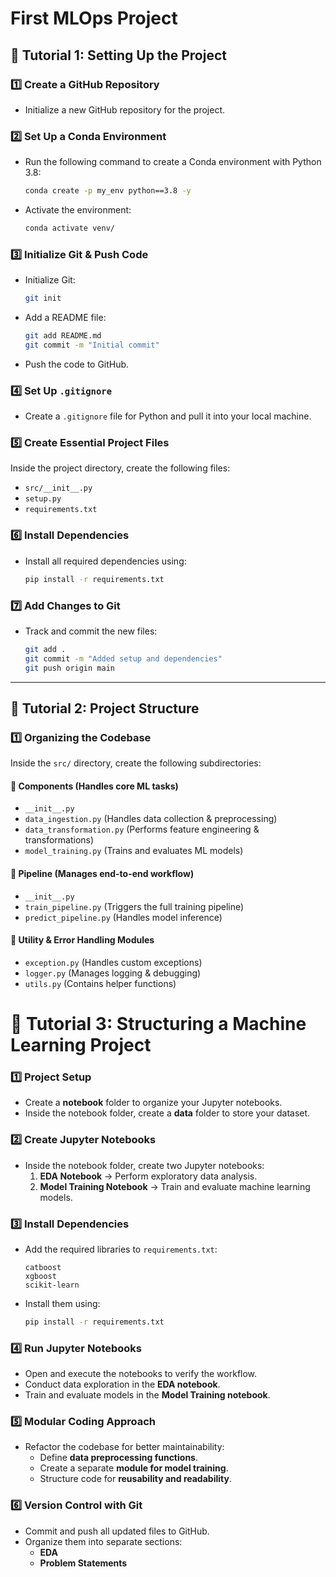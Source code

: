 # **First MLOps Project**  

## **📌 Tutorial 1: Setting Up the Project**  

### **1️⃣ Create a GitHub Repository**  
- Initialize a new GitHub repository for the project.  

### **2️⃣ Set Up a Conda Environment**  
- Run the following command to create a Conda environment with Python 3.8:  
  ```bash
  conda create -p my_env python==3.8 -y
  ```
- Activate the environment:  
  ```bash
  conda activate venv/
  ```

### **3️⃣ Initialize Git & Push Code**  
- Initialize Git:  
  ```bash
  git init
  ```  
- Add a README file:  
  ```bash
  git add README.md
  git commit -m "Initial commit"
  ```  
- Push the code to GitHub.  

### **4️⃣ Set Up `.gitignore`**  
- Create a `.gitignore` file for Python and pull it into your local machine.  

### **5️⃣ Create Essential Project Files**  
Inside the project directory, create the following files:  
- `src/__init__.py`  
- `setup.py`  
- `requirements.txt`  

### **6️⃣ Install Dependencies**  
- Install all required dependencies using:  
  ```bash
  pip install -r requirements.txt
  ```  

### **7️⃣ Add Changes to Git**  
- Track and commit the new files:  
  ```bash
  git add .
  git commit -m "Added setup and dependencies"
  git push origin main
  ```

---

## **📌 Tutorial 2: Project Structure**  

### **1️⃣ Organizing the Codebase**  
Inside the `src/` directory, create the following subdirectories:  

#### **🔹 Components (Handles core ML tasks)**  
- `__init__.py`  
- `data_ingestion.py` (Handles data collection & preprocessing)  
- `data_transformation.py` (Performs feature engineering & transformations)  
- `model_training.py` (Trains and evaluates ML models)  

#### **🔹 Pipeline (Manages end-to-end workflow)**  
- `__init__.py`  
- `train_pipeline.py` (Triggers the full training pipeline)  
- `predict_pipeline.py` (Handles model inference)  

#### **🔹 Utility & Error Handling Modules**  
- `exception.py` (Handles custom exceptions)  
- `logger.py` (Manages logging & debugging)  
- `utils.py` (Contains helper functions)  

# **📌 Tutorial 3: Structuring a Machine Learning Project**

### **1️⃣ Project Setup**
- Create a **notebook** folder to organize your Jupyter notebooks.
- Inside the notebook folder, create a **data** folder to store your dataset.

### **2️⃣ Create Jupyter Notebooks**
- Inside the notebook folder, create two Jupyter notebooks:
  1. **EDA Notebook** → Perform exploratory data analysis.
  2. **Model Training Notebook** → Train and evaluate machine learning models.

### **3️⃣ Install Dependencies**
- Add the required libraries to `requirements.txt`:
  ```
  catboost  
  xgboost  
  scikit-learn  
  ```
- Install them using:
  ```bash
  pip install -r requirements.txt
  ```

### **4️⃣ Run Jupyter Notebooks**
- Open and execute the notebooks to verify the workflow.
- Conduct data exploration in the **EDA notebook**.
- Train and evaluate models in the **Model Training notebook**.

### **5️⃣ Modular Coding Approach**
- Refactor the codebase for better maintainability:
  - Define **data preprocessing functions**.
  - Create a separate **module for model training**.
  - Structure code for **reusability and readability**.

### **6️⃣ Version Control with Git**
- Commit and push all updated files to GitHub.
- Organize them into separate sections:
  - **EDA**
  - **Problem Statements**